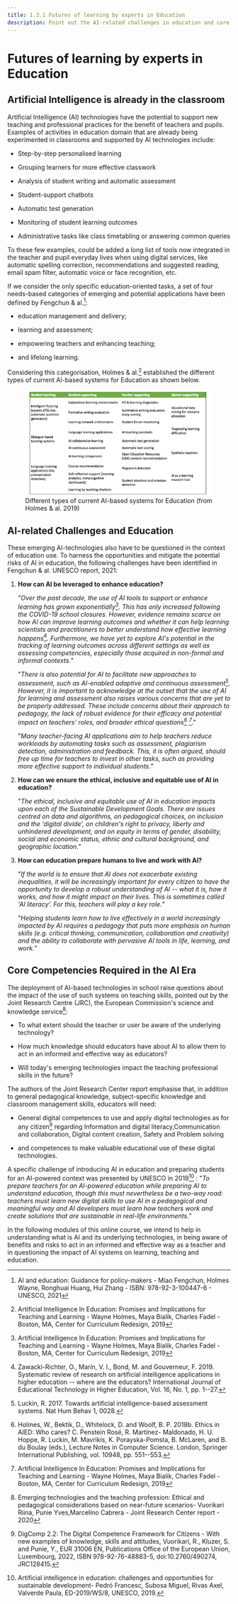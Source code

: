 ```yaml
---
title: 1.3.1 Futures of learning by experts in Education
description: Point out the AI-related challenges in education and core competencies required in the AI era.
---
```

# Futures of learning by experts in Education
## Artificial Intelligence is already in the classroom

Artificial Intelligence (AI) technologies have the potential to support new teaching and professional practices for the benefit of teachers and pupils. Examples of activities in education domain that are already being experimented in classrooms and supported by AI technologies include:

-   Step-by-step personalised learning

-   Grouping learners for more effective classwork

-   Analysis of student writing and automatic assessment

-   Student-support chatbots

-   Automatic test generation

-   Monitoring of student learning outcomes

-   Administrative tasks like class timetabling or answering common queries

To these few examples, could be added a long list of tools now integrated in the teacher and pupil everyday lives when using digital services, like automatic spelling correction, recommendations and suggested reading, email spam filter, automatic voice or face recognition, etc.

If we consider the only specific education-oriented tasks, a set of four needs-based categories of emerging and potential applications have been defined by Fengchun & al.[^1]:

-   education management and delivery;

-   learning and assessment;

-   empowering teachers and enhancing teaching;

-   and lifelong learning.

Considering this categorisation, Holmes & al.[^2] established the different types of current AI-based systems for Education as shown below.

<figure>
	 <img src="Images/AIED-Holmes-systems.png" />
	 <figcaption> Different types of current AI-based systems for Education (from Holmes & al. 2019) </figcaption>
</figure>

## AI-related Challenges and Education

These emerging AI-technologies also have to be questioned in the context of education use. To harness the opportunities and mitigate the potential risks of AI in education, the following challenges have been identified in Fengchun & al. UNESCO report, 2021:

1.  **How can AI be leveraged to enhance education?**

    "*Over the past decade, the use of AI tools to support or enhance learning has grown exponentially[^3]. This has only increased following the COVID-19 school closures. However, evidence remains scarce on how AI can improve learning outcomes and whether it can help learning scientists and practitioners to better understand how effective learning happens[^4]. Furthermore, we have yet to explore AI's potential in the tracking of learning outcomes across different settings as well as assessing competencies, especially those acquired in non-formal and informal contexts.*"

    "*There is also potential for AI to facilitate new approaches to assessment, such as AI-enabled adaptive and continuous assessment[^5]. However, it is important to acknowledge at the outset that the use of AI for learning and assessment also raises various concerns that are yet to be properly addressed. These include concerns about their approach to pedagogy, the lack of robust evidence for their efficacy and potential impact on teachers' roles, and broader ethical questions[^6] [^7]*."

    "*Many teacher-facing AI applications aim to help teachers reduce workloads by automating tasks such as assessment, plagiarism detection, administration and feedback. This, it is often argued, should free up time for teachers to invest in other tasks, such as providing more effective support to individual students.*"

2.  **How can we ensure the ethical, inclusive and equitable use of AI in education?**

    "*The ethical, inclusive and equitable use of AI in education impacts upon each of the Sustainable Development Goals. There are issues centred on data and algorithms, on pedagogical choices, on inclusion and the 'digital divide', on children's right to privacy, liberty and unhindered development, and on equity in terms of gender, disability, social and economic status, ethnic and cultural background, and geographic location.*"

3.  **How can education prepare humans to live and work with AI?**

    "*If the world is to ensure that AI does not exacerbate existing inequalities, it will be increasingly important for every citizen to have the opportunity to develop a robust understanding of AI -- what it is, how it works, and how it might impact on their lives. This is sometimes called 'AI literacy'. For this, teachers will play a key role.*"

    "*Helping students learn how to live effectively in a world increasingly impacted by AI requires a pedagogy that puts more emphasis on human skills (e.g. critical thinking, communication, collaboration and creativity) and the ability to collaborate with pervasive AI tools in life, learning, and work.*"

## Core Competencies Required in the AI Era

The deployment of AI-based technologies in school raise questions about the impact of the use of such systems on teaching skills, pointed out by the Joint Research Centre (JRC), the European Commission's science and knowledge service[^8]:

-   To what extent should the teacher or user be aware of the underlying technology?

-   How much knowledge should educators have about AI to allow them to act in an informed and effective way as educators?

-   Will today's emerging technologies impact the teaching professional skills in the future?

The authors of the Joint Research Center report emphasise that, in addition to general pedagogical knowledge, subject-specific knowledge and classroom management skills, educators will need:

-   General digital competences to use and apply digital technologies as for any citizen[^9] regarding Information and digital literacy,Communication and collaboration, Digital content creation, Safety and Problem solving

-   and competences to make valuable educational use of these digital technologies.

A specific challenge of introducing AI in education and preparing students for an AI-powered context was presented by UNESCO in 2019[^10] :
"*To prepare teachers for an AI-powered education while preparing AI to understand education, though this must nevertheless be a two-way road: teachers must learn new digital skills to use AI in a pedagogical and meaningful way and AI developers must learn how teachers work and create solutions that are sustainable in real-life environments.*"

In the following modules of this online course, we intend to help in understanding what is AI and its underlying technologies, in being aware of benefits and risks to act in an informed and effective way as a teacher and in questioning the impact of AI systems on learning, teaching and education.

[^1]: AI and education: Guidance for policy-makers - Miao Fengchun, Holmes Wayne, Ronghuai Huang, Hui Zhang - ISBN: 978-92-3-100447-6 - UNESCO, 2021

[^2]: Artificial Intelligence In Education: Promises and Implications for Teaching and Learning - Wayne Holmes, Maya Bialik, Charles Fadel - Boston, MA, Center for Curriculum Redesign, 2019

[^3]: Artificial Intelligence In Education: Promises and Implications for Teaching and Learning - Wayne Holmes, Maya Bialik, Charles Fadel - Boston, MA, Center for Curriculum Redesign, 2019

[^4]: Zawacki-Richter, O., Marín, V. I., Bond, M. and Gouverneur, F. 2019. Systematic review of research on artificial intelligence applications in higher education -- where are the educators? International Journal of Educational Technology in Higher Education, Vol. 16, No. 1, pp. 1--27.

[^5]: Luckin, R. 2017. Towards artificial intelligence-based assessment systems. Nat Hum Behav 1, 0028.

[^6]: Holmes, W., Bektik, D., Whitelock, D. and Woolf, B. P. 2018b. Ethics in AIED: Who cares? C. Penstein Rosé, R. Martínez- Maldonado, H. U. Hoppe, R. Luckin, M. Mavrikis, K. Porayska-Pomsta, B. McLaren, and B. du Boulay (eds.), Lecture Notes in Computer Science. London, Springer International Publishing, vol. 10948, pp. 551--553.

[^7]: Artificial Intelligence In Education: Promises and Implications for Teaching and Learning - Wayne Holmes, Maya Bialik, Charles Fadel - Boston, MA, Center for Curriculum Redesign, 2019

[^8]: Emerging technologies and the teaching profession: Ethical and pedagogical considerations based on near-future scenarios- Vuorikari Riina, Punie Yves,Marcelino Cabrera - Joint Research Center report - 2020

[^9]: DigComp 2.2: The Digital Competence Framework for Citizens - With new examples of knowledge, skills and attitudes, Vuorikari, R., Kluzer, S. and Punie, Y., EUR 31006 EN, Publications Office of the European Union, Luxembourg, 2022, ISBN 978-92-76-48883-5, doi:10.2760/490274, JRC128415.

[^10]: Artificial intelligence in education: challenges and opportunities for sustainable development- Pedró Francesc, Subosa Miguel, Rivas Axel, Valverde Paula, ED-2019/WS/8, UNESCO, 2019.
